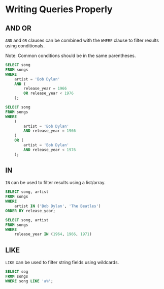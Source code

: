 # Writing Queries Properly

## AND OR

`AND` and `OR` clauses can be combined with the `WHERE` clause to filter results using conditionals. 

Note: Common conditions should be in the same parentheses.

```SQL
SELECT song
FROM songs
WHERE
    artist = 'Bob Dylan'
    AND (
        release_year = 1966
        OR release_year < 1976
    );
```

```SQL
SELECT song
FROM songs
WHERE
    (
        artist = 'Bob Dylan'
        AND release_year = 1966
    )
    OR (
        artist = 'Bob Dylan'
        AND release_year < 1976
    );
```

## IN

`IN` can be used to filter results using a list/array.

```SQL
SELECT song, artist
FROM songs
WHERE
    artist IN ('Bob Dylan', 'The Beatles')
ORDER BY release_year;
```

```SQL
SELECT song, artist
FROM songs
WHERE 
    release_year IN (1964, 1966, 1971)
```

## LIKE

`LIKE` can be used to filter string fields using wildcards.

```SQL
SELECT sog
FROM songs
WHERE song LIKE 'a%';
```